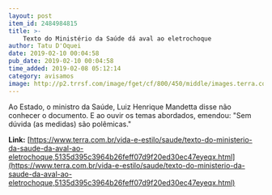 ```yaml
---
layout: post
item_id: 2484984815
title: >-
    Texto do Ministério da Saúde dá aval ao eletrochoque
author: Tatu D'Oquei
date: 2019-02-10 00:04:58
pub_date: 2019-02-10 00:04:58
time_added: 2019-02-08 05:12:14
category: avisamos
image: http://p2.trrsf.com/image/fget/cf/800/450/middle/images.terra.com/2013/06/21/img00097-20130621-0955.jpg
---
```


Ao Estado, o ministro da Saúde, Luiz Henrique Mandetta disse não conhecer o documento. E ao ouvir os temas abordados, emendou: "Sem dúvida (as medidas) são polêmicas."

**Link:** [https://www.terra.com.br/vida-e-estilo/saude/texto-do-ministerio-da-saude-da-aval-ao-eletrochoque,5135d395c3964b26feff07d9f20ed30ec47eyeqx.html](https://www.terra.com.br/vida-e-estilo/saude/texto-do-ministerio-da-saude-da-aval-ao-eletrochoque,5135d395c3964b26feff07d9f20ed30ec47eyeqx.html)

